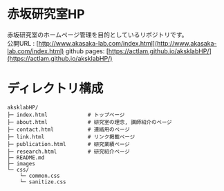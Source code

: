 # 赤坂研究室HP
赤坂研究室のホームページ管理を目的としているリポジトリです。<br>
公開URL : [http://www.akasaka-lab.com/index.html](http://www.akasaka-lab.com/index.html)
github pages: [https://actlam.github.io/aksklabHP/](https://actlam.github.io/aksklabHP/)


# ディレクトリ構成
```
aksklabHP/
├─ index.html             # トップページ
├─ about.html             # 研究室の理念, 講師紹介のページ
├─ contact.html           # 連絡用のページ
├─ link.html              # リンク掲載ページ
├─ publication.html       # 研究業績ページ
├─ research.html          # 研究紹介ページ
├─ README.md
├─ images
└─ css/
    └─ common.css
    └─ sanitize.css    
```
